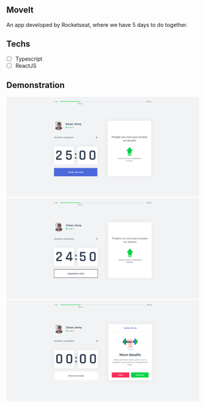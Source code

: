 ## MoveIt

An app developed by Rocketseat, where we have 5 days to do together.

## Techs

- [ ] Typescript
- [ ] ReactJS

## Demonstration

<img src="./assets/app1.png" />

<img src="./assets/app2.png" />

<img src="./assets/app3.png" />
